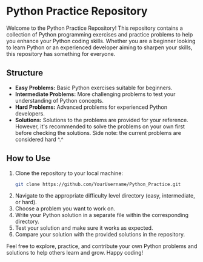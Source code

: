 # Python Practice Repository

Welcome to the Python Practice Repository! This repository contains a collection of Python programming exercises and practice problems to help you enhance your Python coding skills. Whether you are a beginner looking to learn Python or an experienced developer aiming to sharpen your skills, this repository has something for everyone.

## Structure
- **Easy Problems:** Basic Python exercises suitable for beginners.
- **Intermediate Problems:** More challenging problems to test your understanding of Python concepts.
- **Hard Problems:** Advanced problems for experienced Python developers.
- **Solutions:** Solutions to the problems are provided for your reference. However, it's recommended to solve the problems on your own first before checking the solutions. Side note: the current problems are considered hard ^.^

## How to Use
1. Clone the repository to your local machine:
   ```bash
   git clone https://github.com/YourUsername/Python_Practice.git
   ```
2. Navigate to the appropriate difficulty level directory (easy, intermediate, or hard).
3. Choose a problem you want to work on.
4. Write your Python solution in a separate file within the corresponding directory.
5. Test your solution and make sure it works as expected.
6. Compare your solution with the provided solutions in the repository.

Feel free to explore, practice, and contribute your own Python problems and solutions to help others learn and grow. Happy coding!